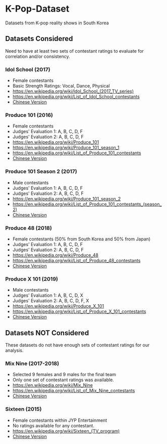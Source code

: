 # K-Pop-Dataset
Datasets from K-pop reality shows in South Korea

## Datasets Considered

Need to have at least two sets of contestant ratings to evaluate for correlation and/or consistency.

### Idol School (2017)
- Female contestants
- Basic Strength Ratings: Vocal, Dance, Physical
- https://en.wikipedia.org/wiki/Idol_School_(2017_TV_series)
- https://en.wikipedia.org/wiki/List_of_Idol_School_contestants
- [Chinese Version](https://bit.ly/4gtJGml)

### Produce 101 (2016)
- Female contestants
- Judges' Evaluation 1: A, B, C, D, F
- Judges' Evaluation 2: A, B, C, D, F
- https://en.wikipedia.org/wiki/Produce_101
- https://en.wikipedia.org/wiki/Produce_101_season_1
- https://en.wikipedia.org/wiki/List_of_Produce_101_contestants
- [Chinese Version](https://zh.wikipedia.org/zh-hant/PRODUCE_101)

### Produce 101 Season 2 (2017)
- Male contestants
- Judges' Evaluation 1: A, B, C, D, F
- Judges' Evaluation 2: A, B, C, D, F
- https://en.wikipedia.org/wiki/Produce_101_season_2
- https://en.wikipedia.org/wiki/List_of_Produce_101_contestants_(season_2)
- [Chinese Version](https://bit.ly/49QprN7)
  
### Produce 48 (2018)
- Female contestants (50% from South Korea and 50% from Japan)
- Judges' Evaluation 1: A, B, C, D, F
- Judges' Evaluation 2: A, B, C, D, F
- https://en.wikipedia.org/wiki/Produce_48
- https://en.wikipedia.org/wiki/List_of_Produce_48_contestants
- [Chinese Version](https://zh.wikipedia.org/wiki/PRODUCE_48)
  
### Produce X 101 (2019)
- Male contestants
- Judges' Evaluation 1: A, B, C, D, X
- Judges' Evaluation 2: A, B, C, D, F, X
- https://en.wikipedia.org/wiki/Produce_X_101
- https://en.wikipedia.org/wiki/List_of_Produce_X_101_contestants
- [Chinese Version](https://zh.wikipedia.org/wiki/PRODUCE_X_101)

## Datasets NOT Considered

These datasets do not have enough sets of contestant ratings for our analysis.

### Mix Nine (2017-2018)
- Selected 9 females and 9 males for the final team
- Only one set of contestant ratings was available.
- https://en.wikipedia.org/wiki/Mix_Nine
- https://en.wikipedia.org/wiki/List_of_Mix_Nine_contestants
- [Chinese Version](https://zh.wikipedia.org/zh-hant/MIXNINE)

### Sixteen (2015)
- Female contestants within JYP Entertainment
- No ratings available for any contestant.
- https://en.wikipedia.org/wiki/Sixteen_(TV_program)
- [Chinese Version](https://zh.wikipedia.org/wiki/SIXTEEN)
